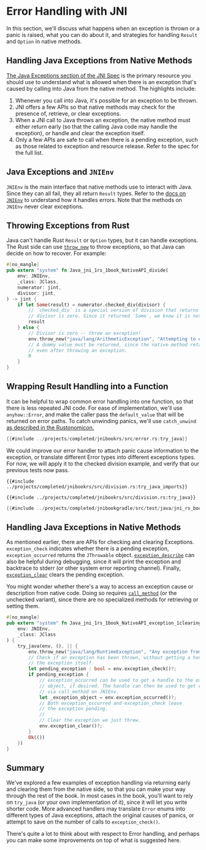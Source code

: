 # Error Handling with JNI

In this section, we'll discuss what happens when an exception is thrown or a
panic is raised, what you can do about it, and strategies for handling `Result`
and `Option` in native methods.

## Handling Java Exceptions from Native Methods

[The Java Exceptions section of the JNI
Spec](https://docs.oracle.com/en/java/javase/11/docs/specs/jni/design.html#java-exceptions)
is the primary resource you should use to understand what is allowed when there
is an exception that's caused by calling into Java from the native method. The
highlights include:

1. Whenever you call into Java, it's possible for an exception to be thrown.
2. JNI offers a few APIs so that native methods may check for the presence of,
   retrieve, or clear exceptions.
2. When a JNI call to Java throws an exception, the native method must either
   return early (so that the calling Java code may handle the exception), or
   handle and clear the exception itself.
3. Only a few APIs are safe to call when there is a pending exception, such as
   those related to exception and resource release. Refer to the spec for the
   full list.
   
## Java Exceptions and `JNIEnv`
`JNIEnv` is the main interface that native methods use to interact with Java.
Since they can all fail, they all return `Result` types. Refer to the [docs on
`JNIEnv`](https://docs.rs/jni/0.19.0/jni/struct.JNIEnv.html) to understand how
it handles errors. Note that the methods on `JNIEnv` never clear exceptions.

## Throwing Exceptions from Rust

Java can't handle Rust `Result` or `Option` types, but it can handle exceptions.
The Rust side can use
[`throw_new`](https://docs.rs/jni/0.19.0/jni/struct.JNIEnv.html#method.throw_new)
to throw exceptions, so that Java can decide on how to recover. For example:

```rust
#[no_mangle]
pub extern "system" fn Java_jni_1rs_1book_NativeAPI_divide(
    env: JNIEnv,
    _class: JClass,
    numerator: jint,
    divisor: jint,
) -> jint {
    if let Some(result) = numerator.checked_div(divisor) {
        // `checked_div` is a special version of division that returns `None` if the
        // divisor is zero. Since it returned `Some`, we know it is not.
        result
    } else {
        // Divisor is zero -- throw an exception!
        env.throw_new("java/lang/ArithmeticException", "Attempting to divide by zero.");
        // A dummy value must be returned, since the native method retains control
        // even after throwing an exception.
        0
    }
}
```


    
## Wrapping Result Handling into a Function

It can be helpful to wrap common error handling into one function, so that there
is less repeated JNI code. For ease of implementation, we'll use
`anyhow::Error`, and make the caller pass the `default_value` that will be
returned on error paths. To catch unwinding panics, we'll use `catch_unwind` [as
described in the
Rustonomicon.](https://doc.rust-lang.org/nomicon/ffi.html#ffi-and-panics)

```rust
{{#include ../projects/completed/jnibookrs/src/error.rs:try_java}}
```

We could improve our error handler to attach panic cause information to the
exception, or translate different Error types into different exceptions types.
For now, we will apply it to the checked division example, and verify that our
previous tests now pass.

```rust,noplaypen
{{#include ../projects/completed/jnibookrs/src/division.rs:try_java_imports}}

{{#include ../projects/completed/jnibookrs/src/division.rs:try_java}}
```

```java
{{#include ../projects/completed/jnibookgradle/src/test/java/jni_rs_book/DivisionTest.java:complete}}
```

## Handling Java Exceptions in Native Methods

As mentioned earlier, there are APIs for checking and clearing Exceptions.
`exception_check` indicates whether there is a pending exception,
`exception_occurred` returns the `JThrowable` object.
[`exception_describe`](https://docs.rs/jni/0.19.0/jni/struct.JNIEnv.html#method.exception_describe)
can also be helpful during debugging, since it will print the exception and
backtrace to stderr (or other system error reporting channel). Finally,
[`exception_clear`](https://docs.rs/jni/0.19.0/jni/struct.JNIEnv.html#method.exception_clear)
clears the pending exception.

You might wonder whether there's a way to access an exception cause or
description from native code. Doing so requires
[`call_method`](https://docs.rs/jni/0.19.0/jni/struct.JNIEnv.html#method.call_method)
(or the unchecked variant), since there are no specialized methods for
retrieving or setting them.

```rust 
#[no_mangle]
pub extern "system" fn Java_jni_1rs_1book_NativeAPI_exception_1clearing(
    env: JNIEnv,
    _class: JClass
) {
    try_java(env, (), || {
        env.throw_new("java/lang/RuntimeException", "Any exception from Java")?;
        // Check if an exception has been thrown, without getting a handle to
        // the exception itself.
        let pending_exception : bool = env.exception_check()?;
        if pending_exception {
            // exception_occurred can be used to get a handle to the exception
            // object, if desired. The handle can then be used to get causes,
            // via call_method on JNIEnv.
            let _exception_object = env.exception_occurred()?;
            // Both exception_occurred and exception_check leave
            // the exception pending.
            //
            // Clear the exception we just threw.
            env.exception_clear()?;
        }
        Ok(())
    })
}
```

## Summary

We've explored a few examples of exception handling via returning early and
clearing them from the native side, so that you can make your way through the
rest of the book. In most cases in the book, you'll want to rely on `try_java`
(or your own implementation of it), since it will let you write shorter code.
More advanced handlers may translate `Error` enums into different types of Java
exceptions, attach the original causes of panics, or attempt to save on the
number of calls to `exception_check()`.

There's quite a lot to think about with respect to Error handling, and perhaps you can make some improvements on top of what is suggested here.
